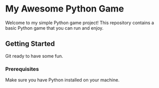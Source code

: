 # My Awesome Python Game

Welcome to my simple Python game project! This repository contains a basic Python game that you can run and enjoy.

## Getting Started

Git ready to have some fun.

### Prerequisites

Make sure you have Python installed on your machine.

